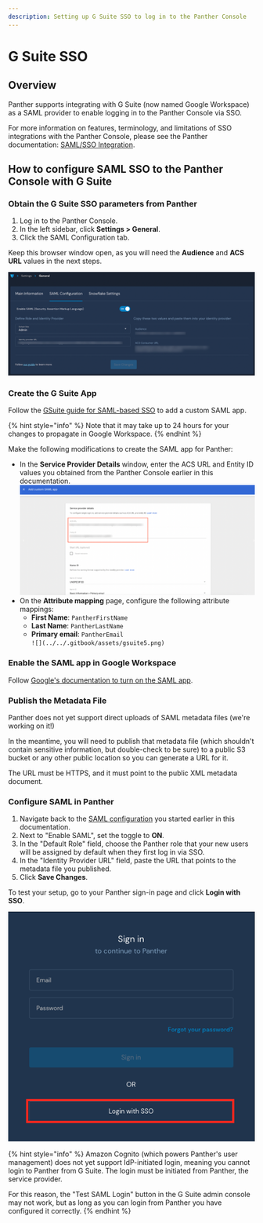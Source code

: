 ```yaml
---
description: Setting up G Suite SSO to log in to the Panther Console
---
```


# G Suite SSO

## Overview

Panther supports integrating with G Suite (now named Google Workspace) as a SAML provider to enable logging in to the Panther Console via SSO.&#x20;

For more information on features, terminology, and limitations of SSO integrations with the Panther Console, please see the Panther documentation: [SAML/SSO Integration](https://docs.panther.com/system-configuration/saml).

## How to configure SAML SSO to the Panther Console with G Suite

### Obtain the G Suite SSO parameters from Panther

1. Log in to the Panther Console.
2. In the left sidebar, click **Settings > General**.
3. Click the SAML Configuration tab.

Keep this browser window open, as you will need the **Audience** and **ACS URL** values in the next steps.

![The General Settings page in Panther is open to the SAML Configuration tab, which displays the Audience and ACS URL fields.](../../.gitbook/assets/panther-sso.png)

### Create the G Suite App

Follow the [GSuite guide for SAML-based SSO](https://support.google.com/a/answer/6087519) to add a custom SAML app.&#x20;

{% hint style="info" %}
Note that it may take up to 24 hours for your changes to propagate in Google Workspace.
{% endhint %}

Make the following modifications to create the SAML app for Panther:

* In the **Service Provider Details** window, enter the ACS URL and Entity ID values you obtained from the Panther Console earlier in this documentation. \
  ![](../../.gitbook/assets/gsuite-saml.png)
* On the **Attribute mapping** page, configure the following attribute mappings:
  * **First Name**: `PantherFirstName`
  * **Last Name**: `PantherLastName`
  * **Primary email**: `PantherEmail`\
    ``![](../../.gitbook/assets/gsuite5.png)``

### Enable the SAML app in Google Workspace

Follow [Google's documentation to turn on the SAML app](https://support.google.com/a/answer/6087519).

### Publish the Metadata File

Panther does not yet support direct uploads of SAML metadata files (we're working on it!)

In the meantime, you will need to publish that metadata file (which shouldn't contain sensitive information, but double-check to be sure) to a public S3 bucket or any other public location so you can generate a URL for it.

The URL must be HTTPS, and it must point to the public XML metadata document.

### Configure SAML in Panther

1. Navigate back to the [SAML configuration](gsuite.md#obtain-the-g-suite-sso-parameters-from-panther) you started earlier in this documentation.
2. Next to "Enable SAML", set the toggle to **ON**.&#x20;
3. In the "Default Role" field, choose the Panther role that your new users will be assigned by default when they first log in via SSO.
4. In the "Identity Provider URL" field, paste the URL that points to the metadata file you published.
5. Click **Save Changes**.

To test your setup, go to your Panther sign-in page and click **Login with SSO**.

![The Panther login page shows a "Login with SSO" option](<../../../../.gitbook/assets/panther-login-sso (6) (1) (1) (1) (11) (1) (1) (1) (10) (12) (23).png>)

{% hint style="info" %}
Amazon Cognito (which powers Panther's user management) does not yet support IdP-initiated login, meaning you cannot login to Panther from G Suite. The login must be initiated from Panther, the service provider.

For this reason, the "Test SAML Login" button in the G Suite admin console may not work, but as long as you can login from Panther you have configured it correctly.
{% endhint %}
